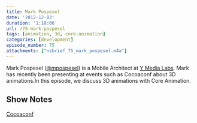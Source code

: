 ```yaml
---
title: Mark Pospesel
date: '2012-12-03'
duration: '1:18:06'
url: /75-mark-pospesel
tags: [animation, 3d, core-animation]
categories: [development]
episode_number: 75
attachments: ["nsbrief_75_mark_pospesel.m4a"]
---
```


Mark Pospesel ([@mpospesel](http://twitter.com/mpospesel)) is a Mobile Architect at [Y Media Labs](http://ymedialabs.com/). Mark has recently been presenting at events such as Cocoaconf about 3D animations.In this episode, we discuss 3D animations with Core Animation.

## Show Notes
[Cocoaconf](http://cocoaconf.com)
